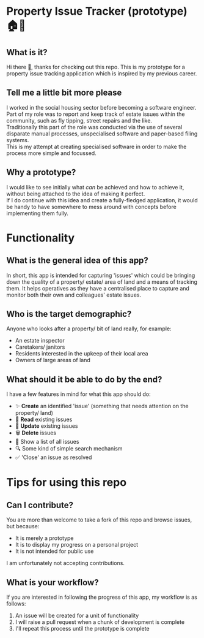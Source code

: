 # Property Issue Tracker (prototype) 🏠🌳
## What is it?
Hi there 👋, thanks for checking out this repo. This is my prototype for a property issue tracking application which is inspired by my previous career.  

## Tell me a little bit more please
I worked in the social housing sector before becoming a software engineer. Part of my role was to report and keep track of estate issues within the community, such as fly tipping, street repairs and the like.  
Traditionally this part of the role was conducted via the use of several disparate manual processes, unspecialised software and paper-based filing systems.  
This is my attempt at creating specialised software in order to make the process more simple and focussed.  

## Why a prototype?
I would like to see initially what _can_ be achieved and how to achieve it, without being attached to the idea of making it perfect.  
If I do continue with this idea and create a fully-fledged application, it would be handy to have somewhere to mess around with concepts before implementing them fully.  

# Functionality
## What is the general idea of this app?
In short, this app is intended for capturing 'issues' which could be bringing down the quality of a property/ estate/ area of land and a means of tracking them. It helps operatives as they have a centralised place to capture and monitor both their own and colleagues' estate issues.  

## Who is the target demographic?
Anyone who looks after a property/ bit of land really, for example:
- An estate inspector
- Caretakers/ janitors
- Residents interested in the upkeep of their local area
- Owners of large areas of land

## What should it be able to do by the end?
I have a few features in mind for what this app should do:
- ✨ **Create** an identified 'issue' (something that needs attention on the property/ land)
- 📖 **Read** existing issues
- 🔨 **Update** existing issues
- 🗑️ **Delete** issues
- 📜 Show a list of all issues
- 🔍 Some kind of simple search mechanism
- ✅ 'Close' an issue as resolved

# Tips for using this repo
## Can I contribute?
You are more than welcome to take a fork of this repo and browse issues, but because:
- It is merely a prototype
- It is to display my progress on a personal project
- It is not intended for public use

I am unfortunately not accepting contributions.  

## What is your workflow?
If you are interested in following the progress of this app, my workflow is as follows:
1. An issue will be created for a unit of functionality
2. I will raise a pull request when a chunk of development is complete
3. I'll repeat this process until the prototype is complete